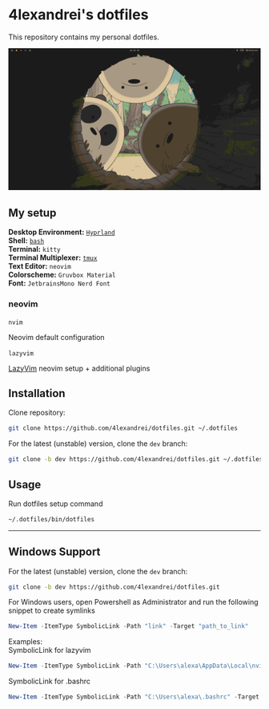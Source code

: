 # 4lexandrei's dotfiles

This repository contains my personal dotfiles.

![pacman-gruvbox](assets/dotfiles.png)

## My setup

**Desktop Environment:** [`Hyprland`](.config/hypr/README.md)  
**Shell:** [`bash`](bashrc.d/README.md)  
**Terminal:** `kitty`  
**Terminal Multiplexer:** [`tmux`](.config/tmux/README.md)  
**Text Editor:** `neovim`  
**Colorscheme:** `Gruvbox Material`  
**Font:** `JetbrainsMono Nerd Font`

### neovim

`nvim`

Neovim default configuration

`lazyvim`

[LazyVim](https://github.com/LazyVim/LazyVim) neovim setup + additional plugins

## Installation

Clone repository:

```bash
git clone https://github.com/4lexandrei/dotfiles.git ~/.dotfiles
```

For the latest (unstable) version, clone the `dev` branch:

```bash
git clone -b dev https://github.com/4lexandrei/dotfiles.git ~/.dotfiles
```

## Usage

Run dotfiles setup command

```bash
~/.dotfiles/bin/dotfiles
```

---

## Windows Support

For the latest (unstable) version, clone the `dev` branch:

```bash
git clone -b dev https://github.com/4lexandrei/dotfiles.git
```

For Windows users, open Powershell as Administrator and run the following snippet to create symlinks

```powershell
New-Item -ItemType SymbolicLink -Path "link" -Target "path_to_link"
```

Examples:  
SymbolicLink for lazyvim

```powershell
New-Item -ItemType SymbolicLink -Path "C:\Users\alexa\AppData\Local\nvim" -Target "C:\Users\alexa\.dotfiles\.config\nvim\lazyvim"
```

SymbolicLink for .bashrc

```powershell
New-Item -ItemType SymbolicLink -Path "C:\Users\alexa\.bashrc" -Target "C:\Users\alexa\.dotfiles\.bashrc"
```
